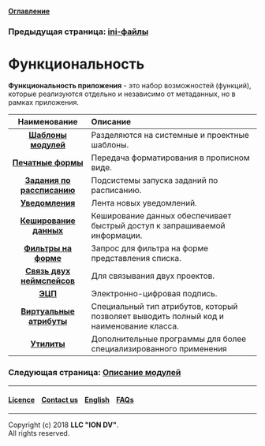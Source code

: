 #### [Оглавление](/docs/ru/index.md)

### Предыдущая страница: [ini-файлы](/docs/ru/2_system_description/platform_configuration/ini_files.md)

# Функциональность

**Функциональность приложения** - это набор возможностей (функций), которые реализуются отдельно и независимо от метаданных, но в рамках приложения.

| Наименование | Описание |
|:---------:|:---------|
|[**Шаблоны модулей**](/docs/ru/2_system_description/functionality/module_templates.md) | Разделяются на системные и проектные шаблоны. |
|[**Печатные формы**](/docs/ru/2_system_description/functionality/printed_forms.md) |Передача форматирования в прописном виде.   |
|[**Задания по рассписанию**](/docs/ru/2_system_description/functionality/schedule.md) | Подсистемы запуска заданий по расписанию.   |
|[**Уведомления**](/docs/ru/2_system_description/functionality/notifications.md) |Лента новых уведомлений.  |
|[**Кеширование данных**](/docs/ru/2_system_description/functionality/cached.md) |Кеширование данных обеспечивает быстрый доступ к запрашиваемой информации. |
|[**Фильтры на форме**](/docs/ru/2_system_description/functionality/filter.md) |Запрос для фильтра на форме представления списка. |
|[**Связь двух неймспейсов**](/docs/ru/2_system_description/functionality/namespace.md)| Для связывания двух проектов.  |
|[**ЭЦП**](/docs/ru/2_system_description/functionality/eds.md)| Электронно-цифровая подпись.  |
|[**Виртуальные атрибуты**](/docs/ru/2_system_description/functionality/virtual_attr.md) |Специальный тип атрибутов, который позволяет выводить полный код и наименование класса.|
|[**Утилиты**](/docs\ru\2_system_description\functionality\utilities.md) |Дополнительные программы для более специализированного применения|

### Следующая страница: [Описание модулей](/docs/ru/3_modules_description/modules.md)

--------------------------------------------------------------------------  


 #### [Licence](/LICENCE.md) &ensp;  [Contact us](https://iondv.com) &ensp;  [English](/docs/en/2_system_description/functionality/functionality.md)   &ensp; [FAQs](/faqs.md)  <div><img src="https://mc.iondv.com/watch/local/docs/framework" style="position:absolute; left:-9999px;" height=1 width=1 alt="iondv metrics"></div>         



--------------------------------------------------------------------------  

Copyright (c) 2018 **LLC "ION DV"**.  
All rights reserved. 